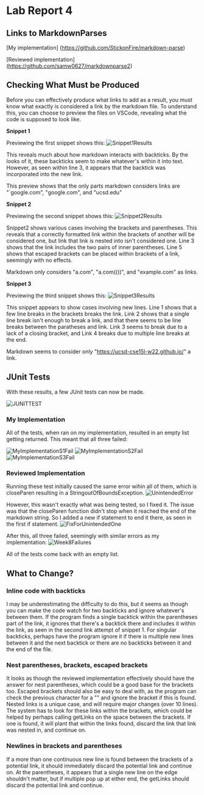 # Lab Report 4

## Links to MarkdownParses
[My implementation] (https://github.com/StickonFire/markdown-parse)

[Reviewed implementation] (https://github.com/samw0627/markdownparse2)


## Checking What Must be Produced

Before you can effectively produce what links to add as a result, you must know what exactly is considered a link by the markdown file.
To understand this, you can choose to preview the files on VSCode, revealing what the code is supposed to look like.

**Snippet 1**

Previewing the first snippet shows this:
![Snippet1Results](https://user-images.githubusercontent.com/70039286/155800346-0b5ec293-6a01-4a51-b16a-5fb4acd664a4.PNG)

This reveals much about how markdown interacts with backticks.
By the looks of it, these backticks seem to make whatever's within it into text.
However, as seen within line 3, it appears that the backtick was incorporated into the new link.

This preview shows that the only parts markdown considers links are "`google.com", "google.com", and "ucsd.edu"

**Snippet 2**

Previewing the second snippet shows this:
![Snippet2Results](https://user-images.githubusercontent.com/70039286/155801973-0321d205-d7af-4bef-8d85-d4974ed5a6a8.PNG)

Snippet2 shows various cases involving the brackets and parentheses. 
This reveals that a correctly formatted link within the brackets of another will be considered one,
but link that link is nested into isn't considered one.
Line 3 shows that the link includes the two pairs of inner parentheses.
Line 5 shows that escaped brackets can be placed within brackets of a link, seemingly with no effects.

Markdown only considers "a.com", "a.com(())", and "example.com" as links.

**Snippet 3**

Previewing the third snippet shows this:
![Snippet3Results](https://user-images.githubusercontent.com/70039286/155802780-dea8de32-a413-46da-9820-e54e1c337799.PNG)

This snippet appears to show cases involving new lines. Line 1 shows that a few line breaks in the brackets breaks the link.
Link 2 shows that a single line break isn't enough to break a link, and that there seems to be line breaks between the paratheses and link.
Link 3 seems to break due to a lack of a closing bracket, and Link 4 breaks due to multiple line breaks at the end.

Markdown seems to consider only "https://ucsd-cse15l-w22.github.io/" a link.

## JUnit Tests

With these results, a few JUnit tests can now be made.

![JUNITTEST](https://user-images.githubusercontent.com/70039286/155807107-f2ff94e2-a478-40e0-9b0c-a44ac4ba0f11.PNG)

### My Implementation

All of the tests, when ran on my implementation, resulted in an empty list getting returned. This meant that all three failed:

![MyImplementationS1Fail](https://user-images.githubusercontent.com/70039286/155814646-68c4bda9-d196-41ad-8530-7347c7cf464f.PNG)
![MyImplementationS2Fail](https://user-images.githubusercontent.com/70039286/155814657-2e1b1f7f-dc2d-43d2-bdf4-8eda2e9366bf.PNG)
![MyImplementationS3Fail](https://user-images.githubusercontent.com/70039286/155814659-7a693d16-49cf-4851-9ea4-256ed40d5455.PNG)



### Reviewed Implementation

Running these test initially caused the same error wihin all of them, which is closeParen resulting in a StringoutOfBoundsException.
![UnintendedError](https://user-images.githubusercontent.com/70039286/155809310-722deb44-927b-4ab9-b8c3-4b89f54c0d7b.PNG)

However, this wasn't exactly what was being tested, so I fixed it. The issue was that the closeParen function didn't stop when it reached the end of the markdown string. So I added a new if statement to end it there, as seen in the first if statement.
![FixForUnintendedOne](https://user-images.githubusercontent.com/70039286/155809326-e31cedb6-a9d4-4635-94f5-31bc86260c0f.PNG)

After this, all three failed, seemingly with similar errors as my implementation:
![Week8Failures](https://user-images.githubusercontent.com/70039286/155813196-7b3b8c3a-7fee-489c-9f8b-3cd77e5540a0.PNG)

All of the tests come back with an empty list.


## What to Change?

### Inline code with backticks

I may be underestimating the difficulty to do this, but it seems as though you can make the code watch for two backticks and ignore whatever's between them. 
If the program finds a single backtick within the parentheses part of the link, it ignores that there's a backtick there and includes it within the link, as seen in the second link attempt of snippet 1.
For singular backticks, perhaps have the program ignore it if there is multiple new lines between it and the next backtick or there are no backticks between it and the end of the file.

### Nest parentheses, brackets, escaped brackets

It looks as though the reviewed implementation effectively should have the answer for nest parentheses, which could be a good base for the brackets too. Escaped brackets should also be easy to deal with, as the program can check the previous character for a "\" and ignore the bracket if this is found. Nested links is a unique case, and will require major changes (over 10 lines). The system has to look for these links within the brackets, which could be helped by perhaps calling getLinks on the space between the brackets. If one is found, it will plant that within the links found, discard the link that link was nested in, and continue on.

### Newlines in brackets and parentheses

If a more than one continuous new line is found between the brackets of a potential link, it should immediately discard the potential link and continue on. At the parentheses, it appears that a single new line on the edge shouldn't matter, but if multiple pop up at either end, the getLinks should discard the potential link and continue.
